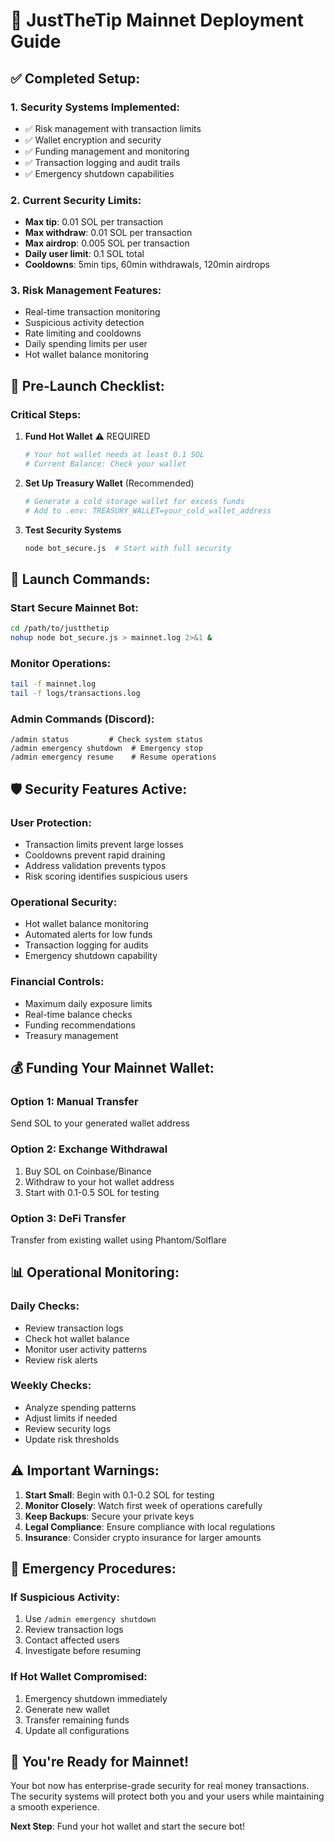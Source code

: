 # 🚀 JustTheTip Mainnet Deployment Guide

## ✅ **Completed Setup:**

### 1. **Security Systems Implemented:**
- ✅ Risk management with transaction limits
- ✅ Wallet encryption and security
- ✅ Funding management and monitoring
- ✅ Transaction logging and audit trails
- ✅ Emergency shutdown capabilities

### 2. **Current Security Limits:**
- **Max tip**: 0.01 SOL per transaction
- **Max withdraw**: 0.01 SOL per transaction  
- **Max airdrop**: 0.005 SOL per transaction
- **Daily user limit**: 0.1 SOL total
- **Cooldowns**: 5min tips, 60min withdrawals, 120min airdrops

### 3. **Risk Management Features:**
- Real-time transaction monitoring
- Suspicious activity detection
- Rate limiting and cooldowns
- Daily spending limits per user
- Hot wallet balance monitoring

## 🔧 **Pre-Launch Checklist:**

### **Critical Steps:**

1. **Fund Hot Wallet** ⚠️ REQUIRED
   ```bash
   # Your hot wallet needs at least 0.1 SOL
   # Current Balance: Check your wallet
   ```

2. **Set Up Treasury Wallet** (Recommended)
   ```bash
   # Generate a cold storage wallet for excess funds
   # Add to .env: TREASURY_WALLET=your_cold_wallet_address
   ```

3. **Test Security Systems**
   ```bash
   node bot_secure.js  # Start with full security
   ```

## 🎯 **Launch Commands:**

### **Start Secure Mainnet Bot:**
```bash
cd /path/to/justthetip
nohup node bot_secure.js > mainnet.log 2>&1 &
```

### **Monitor Operations:**
```bash
tail -f mainnet.log
tail -f logs/transactions.log
```

### **Admin Commands (Discord):**
```
/admin status         # Check system status
/admin emergency shutdown  # Emergency stop
/admin emergency resume    # Resume operations
```

## 🛡️ **Security Features Active:**

### **User Protection:**
- Transaction limits prevent large losses
- Cooldowns prevent rapid draining
- Address validation prevents typos
- Risk scoring identifies suspicious users

### **Operational Security:**
- Hot wallet balance monitoring
- Automated alerts for low funds
- Transaction logging for audits
- Emergency shutdown capability

### **Financial Controls:**
- Maximum daily exposure limits
- Real-time balance checks
- Funding recommendations
- Treasury management

## 💰 **Funding Your Mainnet Wallet:**

### **Option 1: Manual Transfer**
Send SOL to your generated wallet address

### **Option 2: Exchange Withdrawal**
1. Buy SOL on Coinbase/Binance
2. Withdraw to your hot wallet address
3. Start with 0.1-0.5 SOL for testing

### **Option 3: DeFi Transfer**
Transfer from existing wallet using Phantom/Solflare

## 📊 **Operational Monitoring:**

### **Daily Checks:**
- Review transaction logs
- Check hot wallet balance
- Monitor user activity patterns
- Review risk alerts

### **Weekly Checks:**
- Analyze spending patterns
- Adjust limits if needed
- Review security logs
- Update risk thresholds

## ⚠️ **Important Warnings:**

1. **Start Small**: Begin with 0.1-0.2 SOL for testing
2. **Monitor Closely**: Watch first week of operations carefully  
3. **Keep Backups**: Secure your private keys
4. **Legal Compliance**: Ensure compliance with local regulations
5. **Insurance**: Consider crypto insurance for larger amounts

## 🚨 **Emergency Procedures:**

### **If Suspicious Activity:**
1. Use `/admin emergency shutdown`
2. Review transaction logs
3. Contact affected users
4. Investigate before resuming

### **If Hot Wallet Compromised:**
1. Emergency shutdown immediately
2. Generate new wallet
3. Transfer remaining funds
4. Update all configurations

## 🎉 **You're Ready for Mainnet!**

Your bot now has enterprise-grade security for real money transactions. The security systems will protect both you and your users while maintaining a smooth experience.

**Next Step**: Fund your hot wallet and start the secure bot!